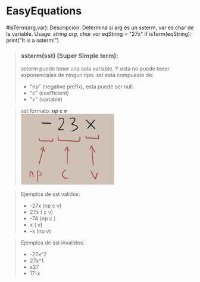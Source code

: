 # EasyEquations


#isTerm(arg,var):
Descripción: Determina si arg es un ssterm, var es char de la variable.
Usage:  *string arg, char var*
                eqString = "27x"
                if isTerm(eqString):
                    print("It is a ssterm!")
>### ssterm(sst) (Super Simple term):
>ssterm puede tener una sola variable. Y esta no puede tener exponenciales de ningun tipo.
>sst esta compuesto de:
>- "np" (negative prefix), esta puede ser null.
>- "c" (coefficient)
>- "v" (variable)

>sst formato: ***np c v***<br>
>![sst format example](images/sstEx.png)

>Ejemplos de sst validos: 
>-    -27x (np c v)
>-    27x  (   c v)
>-    -74  (np c  )
>-    x    (     v)
>-    -x   (np   v)

>Ejemplos de sst invalidos:
>-    -27x^2
>-    27x^1
>-    x27
>-    17-x
>